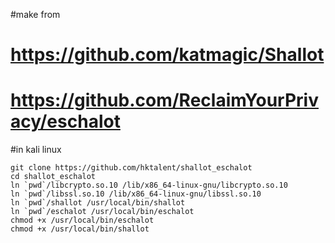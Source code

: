 #make from 
# https://github.com/katmagic/Shallot
# https://github.com/ReclaimYourPrivacy/eschalot
#in kali linux
```
git clone https://github.com/hktalent/shallot_eschalot
cd shallot_eschalot
ln `pwd`/libcrypto.so.10 /lib/x86_64-linux-gnu/libcrypto.so.10
ln `pwd`/libssl.so.10 /lib/x86_64-linux-gnu/libssl.so.10
ln `pwd`/shallot /usr/local/bin/shallot
ln `pwd`/eschalot /usr/local/bin/eschalot
chmod +x /usr/local/bin/eschalot
chmod +x /usr/local/bin/shallot

```
